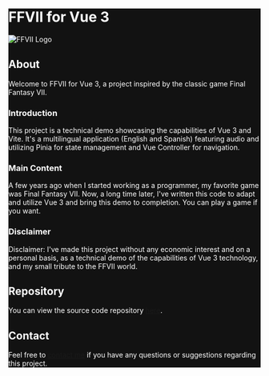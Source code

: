 <div style="background-color: #121212; color: #FFFFFF;">

# FFVII for Vue 3

![FFVII Logo](https://blopeznet.github.io/ff7vue/images/logo.png)

## About

Welcome to FFVII for Vue 3, a project inspired by the classic game Final Fantasy VII.

### Introduction

This project is a technical demo showcasing the capabilities of Vue 3 and Vite. It's a multilingual application (English and Spanish) featuring audio and utilizing Pinia for state management and Vue Controller for navigation.

### Main Content

A few years ago when I started working as a programmer, my favorite game was Final Fantasy VII. Now, a long time later, I've written this code to adapt and utilize Vue 3 and bring this demo to completion. You can play a game if you want.

### Disclaimer

Disclaimer: I've made this project without any economic interest and on a personal basis, as a technical demo of the capabilities of Vue 3 technology, and my small tribute to the FFVII world.

## Repository

You can view the source code repository [here](https://github.com/blopeznet/ff7vue).

## Contact

Feel free to [contact me](mailto:borjalgarcia@hotmail.com) if you have any questions or suggestions regarding this project.

</div>
